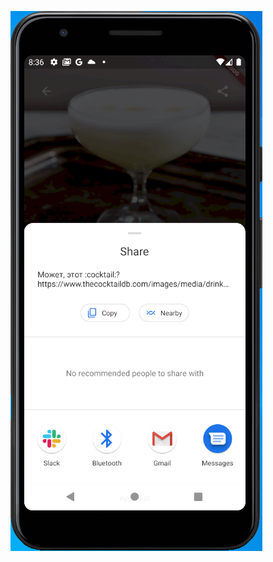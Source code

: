 ![Result](https://github.com/glaschenko/otus-cocktail-app-lessons/blob/hw_20_glaschenko/lesson_20/homework/share.png)
